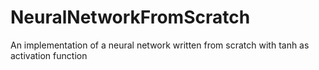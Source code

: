# NeuralNetworkFromScratch
An implementation of a neural network written from scratch with tanh as activation function

